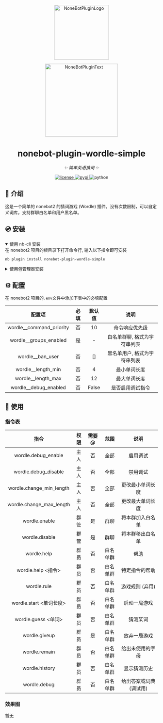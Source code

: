<div align="center">
  <a href="https://v2.nonebot.dev/store"><img src="https://github.com/A-kirami/nonebot-plugin-template/blob/resources/nbp_logo.png" width="180" height="180" alt="NoneBotPluginLogo"></a>
  <br>
  <p><img src="https://github.com/A-kirami/nonebot-plugin-template/blob/resources/NoneBotPlugin.svg" width="240" alt="NoneBotPluginText"></p>
</div>

<div align="center">

# nonebot-plugin-wordle-simple

_✨ 简单英语猜词 ✨_

<a href="./LICENSE">
    <img src="https://img.shields.io/github/license/shiyihang2007/nonebot-plugin-wordle-simple.svg" alt="license">
</a>
<a href="https://pypi.python.org/pypi/nonebot-plugin-wordle-simple">
    <img src="https://img.shields.io/pypi/v/nonebot-plugin-wordle-simple.svg" alt="pypi">
</a>
<img src="https://img.shields.io/badge/python-3.8+-blue.svg" alt="python">

</div>

## 📖 介绍

这是一个简单的 nonebot2 的猜词游戏 (Wordle) 插件，没有次数限制，可以自定义词库，支持群聊白名单和用户黑名单。

## 💿 安装

<details open>
<summary>使用 nb-cli 安装</summary>
在 nonebot2 项目的根目录下打开命令行, 输入以下指令即可安装

    nb plugin install nonebot-plugin-wordle-simple

</details>

<details>
<summary>使用包管理器安装</summary>
在 nonebot2 项目的插件目录下, 打开命令行, 根据你使用的包管理器, 输入相应的安装命令

<details>
<summary>pip</summary>

    pip install nonebot-plugin-wordle-simple
</details>
<details>
<summary>pdm</summary>

    pdm add nonebot-plugin-wordle-simple
</details>
<details>
<summary>poetry</summary>

    poetry add nonebot-plugin-wordle-simple
</details>
<details>
<summary>conda</summary>

    conda install nonebot-plugin-wordle-simple
</details>

打开 nonebot2 项目根目录下的 `pyproject.toml` 文件, 在 `[tool.nonebot]` 部分追加写入

    plugins = ["nonebot_plugin_wordle_simple"]

</details>

## ⚙️ 配置

在 nonebot2 项目的`.env`文件中添加下表中的必填配置

| 配置项 | 必填 | 默认值 | 说明 |
|:-----:|:----:|:----:|:----:|
| wordle__command_priority | 否| 10 | 命令响应优先级 |
| wordle__groups_enabled | 是 | - | 白名单群聊, 格式为字符串列表 |
| wordle__ban_user | 否 | [] | 黑名单用户, 格式为字符串列表 |
| wordle__length_min | 否 | 4 | 最小单词长度 |
| wordle__length_max | 否 | 12 | 最大单词长度 |
| wordle__debug_enabled | 否 | False | 是否启用调试指令 |

## 🎉 使用
### 指令表

| 指令 | 权限 | 需要@ | 范围 | 说明 |
|:-----:|:----:|:----:|:----:|:----:|
| wordle.debug_enable | 主人 | 否 | 全部 | 启用调试 |
| wordle.debug_disable | 主人 | 否 | 全部 | 禁用调试 |
| wordle.change_min_length | 主人 | 否 | 全部 | 更改最小单词长度 |
| wordle.change_max_length | 主人 | 否 | 全部 | 更改最大单词长度 |
| wordle.enable | 群管 | 是 | 群聊 | 将本群加入白名单 |
| wordle.disable | 群管 | 是 | 群聊 | 将本群移出白名单 |
| wordle.help | 群员 | 否 | 白名单群 | 帮助 |
| wordle.help <指令> | 群员 | 否 | 白名单群 | 特定指令的帮助 |
| wordle.rule | 群员 | 否 | 白名单群 | 游戏规则 (弃用) |
| wordle.start <单词长度> | 群员 | 否 | 白名单群 | 启动一局游戏 |
| wordle.guess <单词> | 群员 | 否 | 白名单群 | 猜测某词 |
| wordle.giveup | 群员 | 是 | 白名单群 | 放弃一局游戏 |
| wordle.remain | 群员 | 否 | 白名单群 | 给出未使用的字母 |
| wordle.history | 群员 | 否 | 白名单群 | 显示猜测历史 |
| wordle.debug | 群员 | 否 | 白名单群 | 给出答案或词典 (调试用) |

### 效果图

暂无
